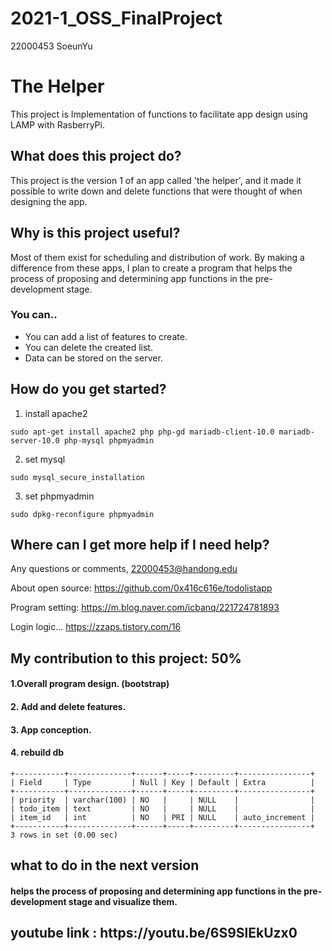 # 2021-1_OSS_FinalProject
22000453 SoeunYu

<h1>The Helper</h1>

This project is Implementation of functions to facilitate app design using LAMP with RasberryPi.


<h2>What does this project do?</h2>

This project is the version 1 of an app called 'the helper', and it made it possible to write down and delete functions that were thought of when designing the app. 


<h2>Why is this project useful?</h2>

Most of them exist for scheduling and distribution of work. By making a difference from these apps, I plan to create a program that helps the process of proposing and determining app functions in the pre-development stage.

<h3>You can..</h3>

- You can add a list of features to create.
- You can delete the created list.
- Data can be stored on the server.

<h2>How do you get started?</h2>

1. install apache2
```
sudo apt-get install apache2 php php-gd mariadb-client-10.0 mariadb-server-10.0 php-mysql phpmyadmin
```
2. set mysql
```
sudo mysql_secure_installation
```
3. set phpmyadmin
```
sudo dpkg-reconfigure phpmyadmin
```

<h2>Where can I get more help if I need help?</h2>

Any questions or comments,
22000453@handong.edu

About open source:
https://github.com/0x416c616e/todolistapp

Program setting:
https://m.blog.naver.com/icbanq/221724781893

Login logic...
https://zzaps.tistory.com/16


<h2>My contribution to this project: 50%</h2>

#### 1.Overall program design. (bootstrap)
#### 2. Add and delete features.
#### 3. App conception.
#### 4. rebuild db

```
+-----------+--------------+------+-----+---------+----------------+
| Field     | Type         | Null | Key | Default | Extra          |
+-----------+--------------+------+-----+---------+----------------+
| priority  | varchar(100) | NO   |     | NULL    |                |
| todo_item | text         | NO   |     | NULL    |                |
| item_id   | int          | NO   | PRI | NULL    | auto_increment |
+-----------+--------------+------+-----+---------+----------------+
3 rows in set (0.00 sec)
```

<h2> what to do in the next version 
 
#### helps the process of proposing and determining app functions in the pre-development stage and visualize them.

<h2> youtube link
: https://youtu.be/6S9SlEkUzx0

